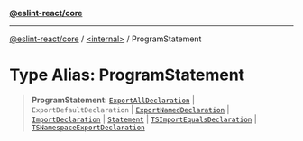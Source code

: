 [**@eslint-react/core**](../../README.md)

***

[@eslint-react/core](../../README.md) / [\<internal\>](../README.md) / ProgramStatement

# Type Alias: ProgramStatement

> **ProgramStatement**: [`ExportAllDeclaration`](../interfaces/ExportAllDeclaration.md) \| `ExportDefaultDeclaration` \| [`ExportNamedDeclaration`](ExportNamedDeclaration.md) \| [`ImportDeclaration`](../interfaces/ImportDeclaration.md) \| [`Statement`](Statement.md) \| [`TSImportEqualsDeclaration`](TSImportEqualsDeclaration.md) \| [`TSNamespaceExportDeclaration`](../interfaces/TSNamespaceExportDeclaration.md)
